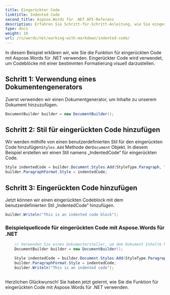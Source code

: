 ```yaml
---
title: Eingerückter Code
linktitle: Indented Code
second_title: Aspose.Words für .NET API-Referenz
description: Erfahren Sie Schritt-für-Schritt-Anleitung, wie Sie eingerückten Code mit Aspose.Words für .NET verwenden.
type: docs
weight: 10
url: /ru/words/net/working-with-markdown/indented-code/
---
```


In diesem Beispiel erklären wir, wie Sie die Funktion für eingerückten Code mit Aspose.Words für .NET verwenden. Eingerückter Code wird verwendet, um Codeblöcke mit einer bestimmten Formatierung visuell darzustellen.

## Schritt 1: Verwendung eines Dokumentengenerators

Zuerst verwenden wir einen Dokumentgenerator, um Inhalte zu unserem Dokument hinzuzufügen.

```csharp
DocumentBuilder builder = new DocumentBuilder();
```

## Schritt 2: Stil für eingerückten Code hinzufügen

 Wir werden mithilfe von einen benutzerdefinierten Stil für den eingerückten Code hinzufügen`Styles.Add` Methode der`Document` Objekt. In diesem Beispiel erstellen wir einen Stil namens „IndentedCode“ für eingerückten Code.

```csharp
Style indentedCode = builder.Document.Styles.Add(StyleType.Paragraph, "IndentedCode");
builder.ParagraphFormat.Style = indentedCode;
```

## Schritt 3: Eingerückten Code hinzufügen

Jetzt können wir einen eingerückten Codeblock mit dem benutzerdefinierten Stil „IndentedCode“ hinzufügen.

```csharp
builder.Writeln("This is an indented code block");
```

### Beispielquellcode für eingerückten Code mit Aspose.Words für .NET

```csharp
	// Verwenden Sie einen Dokumentersteller, um dem Dokument Inhalte hinzuzufügen.
	DocumentBuilder builder = new DocumentBuilder();

	Style indentedCode = builder.Document.Styles.Add(StyleType.Paragraph, "IndentedCode");
	builder.ParagraphFormat.Style = indentedCode;
	builder.Writeln("This is an indented code");
            
```

Herzlichen Glückwunsch! Sie haben jetzt gelernt, wie Sie die Funktion für eingerückten Code mit Aspose.Words für .NET verwenden.

